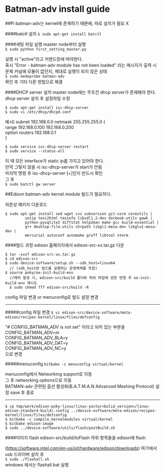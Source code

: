 # Batman-adv install guide

##Pi
batman-adv는 kernel에 존재하기 때문에, 따로 설치가 필요 X

####batctl 설치
`$ sudo apt-get install batctl `

####세팅 파일 실행
master node부터 실행    
`$ sudo python first_setting_master.py `

실행 시 "active"라고 커맨드창에 떠야한다.   
혹시 "Error - batman-adv module has not been loaded" 라는 메시지가 출력 시    
문제 커널에 모듈이 없던지, 제대로 실행이 되지 않은 상태   
`$ sudo modeprobe batman-adv`   
확인 후 기타 다른 방법으로 해결

####DHCP server 설치
master node에는 무조건 dhcp server가 존재해야 한다.   
dhcp server 설치 후 설정파일 수정   
```
$ sudo apt-get install isc-dhcp-server
$ sudo vi /etc/dhcp/dhcpd.conf
```
  예시)
  subnet 192.168.0.0 netmask 255.255.255.0 {    
            range 192.168.0.100 192.168.0.200   
            option routers 192.168.0.1    
  }   
```
$ sudo service isc-dhcp-server restart
$ sudo service --status-all
```

이 때 모든 interface가 static ip를 가지고 있어야 한다.    
만약 그렇지 않을 시 isc-dhcp-server가 start가 안됨    
마지막 명령 후 isc-dhcp-server [+]인지 반드시 확인    
그 후   
`$ sudo batctl gw server`

##Edison
batman-adv kernel module 빌드가 필요하다.

의존성 패키지 다운로드    
```
$ sudo apt-get install sed wget cvs subversion git-core coreutils |   
         unzip texi2html texinfo libsdl1.2-dev docbook-utils gawk |   
         python-pysqlite2 diffstat help2man make gcc build-essential |    
         g++ desktop-file-utils chrpath libgl1-mesa-dev libglu1-mesa-dev |    
         mercurial autoconf automake groff libtool xterm
```

####빌드 과정
edison 홈페이지에서 edison-src-xx.tar.gz 다운
```
$ tar -xvzf edison-src-xx.tar.gz
$ cd edison-src
$ sudo device-software/setup.sh --sdk_host=linux64 
  // (sdk_host란 빌드를 실행하는 운영체제를 뜻함)
$ source poky/oe-init-build-env
  //에러 발생 시, edison-src/build 폴더와 하위 파일에 권한 변경 후 oe-init-build-env 재시도   
  $ sudo chmod 777 edison-src/build -R
```		


config 파일 변경 or menuconfig로 빌드 설정 변경
___
#####config 파일 변경
`$ vi edison-src/device-software/meta-edison/recipes-kernel/linux/files/defconfig`

"# CONFIG_BATMAN_ADV is not set" 이라고 되어 있는 부분을
	CONFIG_BATMAN_ADV=m		
	CONFIG_BATMAN_ADV_BLA=y		
	CONFIG_BATMAN_ADV_DAT=y		
	CONFIG_BATMAN_ADV_NC=y		
으로 변경

#####menuconfig
`bitbake -c menuconfig virtual/kernel`

menuconfig에서 Networking support로 이동    
그 후 networking options으로 이동   
BATMAN-adv 관련된 옵션 활성화(B.A.T.M.A.N Advanced Meshing Protocol)
설정 save 후 종료
___

```
$ cp tmp/work/edison-poky-linux/linux-yocto/<bulid_version>/linux-edison-standard-build/.config ../device-software/meta-edison/recipes-kernel/linux/files/defconfig 
$ bitbake -c compile_kernelmodules virtual/kernel
$ bitbake edison-image
$ sudo ../device-software/utils/flash/postBuild.sh
```

####이미지 flash
edison-src/build/toFlash 하위 항목들을 edison에 flash

(https://software.intel.com/en-us/iot/hardware/edison/downloads)
여기에서 usb 드라이버 설치 후   
`$ sudo ./flashall.sh`    
windows 에서는 flashall.bat 실행


